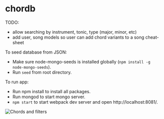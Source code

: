 # chordb

TODO: 
- allow searching by instrument, tonic, type (major, minor, etc)
- add user, song models so user can add chord variants to a song cheat-sheet

To seed database from JSON: 
- Make sure node-mongo-seeds is installed globally (`npm install -g node-mongo-seeds`).
- Run `seed` from root directory.

To run app:
- Run npm install to install all packages.
- Run mongod to start mongo server.
- `npm start` to start webpack dev server and open http://localhost:8081/. 

![Chords and filters](/../screenshots/README_IMGS/screenshot.png?raw=true)
